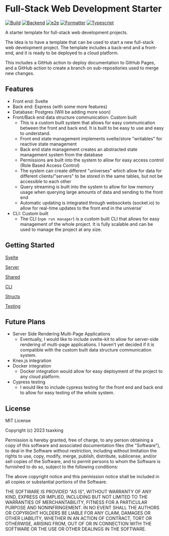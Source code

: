 # Full-Stack Web Development Starter

[![Build](https://github.com/tsaxking/template-scouting-app/actions/workflows/build.yml/badge.svg)](https://github.com/tsaxking/template-scouting-app/actions/workflows/build.yml) [![Backend](https://github.com/tsaxking/template-scouting-app/actions/workflows/backend.yml/badge.svg)](https://github.com/tsaxking/template-scouting-app/actions/workflows/backend.yml) [![e2e](https://github.com/tsaxking/template-scouting-app/actions/workflows/e2e.yml/badge.svg)](https://github.com/tsaxking/template-scouting-app/actions/workflows/e2e.yml) [![Formatter](https://github.com/tsaxking/template-scouting-app/actions/workflows/formatter.yml/badge.svg)](https://github.com/tsaxking/template-scouting-app/actions/workflows/formatter.yml) [![Typescript](https://github.com/tsaxking/template-scouting-app/actions/workflows/tsc.yml/badge.svg)](https://github.com/tsaxking/template-scouting-app/actions/workflows/tsc.yml)

A starter template for full-stack web development projects.

The idea is to have a template that can be used to start a new full-stack web development project. The template includes a back-end and a front-end, and it is ready to be deployed to a cloud platform.

This includes a GitHub action to deploy documentation to GitHub Pages, and a GitHub action to create a branch on sub-repositories used to merge new changes.

## Features

- Front end: Svelte
- Back end: Express (with some more features)
- Database: Postgres (Will be adding more soon)
- Front/Back end data structure communication: Custom built
    - This is a custom built system that allows for easy communication between the front and back end. It is built to be easy to use and easy to understand.
    - Front end state management implements svelte/store "writables" for reactive state management
    - Back end state management creates an abstracted state management system from the database
    - Permissions are built into the system to allow for easy access control (Role Based Access Control)
    - The system can create different "universes" which allow for data for different clients/"servers" to be stored in the same tables, but not be accessible to each other
    - Query streaming is built into the system to allow for low memory usage when querying large amounts of data and sending to the front end
    - Automatic updating is integrated through websockets (socket.io) to allow for real-time updates to the front end in the universe'
- CLI: Custom built
    - The CLI (`npm run manager`) is a custom built CLI that allows for easy management of the whole project. It is fully scalable and can be used to manage the project at any size.

## Getting Started

[Svelte](./docs/svelte/index.md)

[Server](./docs/server/index.md)

[Shared](./docs/shared/index.md)

[CLI](./docs/manager/index.md)

[Structs](./docs/structs/index.md)

[Testing](./docs/testing/index.md)

## Future Plans

- Server Side Rendering Multi-Page Applications
    - Eventually, I would like to include svelte-kit to allow for server-side rendering of multi-page applications. I haven't yet decided if it is compatible with the custom built data structure communication system.
- Knex.js integration
- Docker integration
    - Docker integration would allow for easy deployment of the project to any cloud platform.
- Cypress testing
    - I would like to include cypress testing for the front end and back end to allow for easy testing of the whole system.

## License

MIT License

Copyright (c) 2023 tsaxking

Permission is hereby granted, free of charge, to any person obtaining a copy
of this software and associated documentation files (the "Software"), to deal
in the Software without restriction, including without limitation the rights
to use, copy, modify, merge, publish, distribute, sublicense, and/or sell
copies of the Software, and to permit persons to whom the Software is
furnished to do so, subject to the following conditions:

The above copyright notice and this permission notice shall be included in all
copies or substantial portions of the Software.

THE SOFTWARE IS PROVIDED "AS IS", WITHOUT WARRANTY OF ANY KIND, EXPRESS OR
IMPLIED, INCLUDING BUT NOT LIMITED TO THE WARRANTIES OF MERCHANTABILITY,
FITNESS FOR A PARTICULAR PURPOSE AND NONINFRINGEMENT. IN NO EVENT SHALL THE
AUTHORS OR COPYRIGHT HOLDERS BE LIABLE FOR ANY CLAIM, DAMAGES OR OTHER
LIABILITY, WHETHER IN AN ACTION OF CONTRACT, TORT OR OTHERWISE, ARISING FROM,
OUT OF OR IN CONNECTION WITH THE SOFTWARE OR THE USE OR OTHER DEALINGS IN THE
SOFTWARE.
